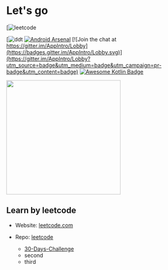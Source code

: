 <h1>Let's go</h1>

[![leetcode](https://github.com/doducthao/Learn-Programming---Python/tree/master/leetcode)

[![ddt](https://jitpack.io/v/AppIntro/AppIntro.svg)
[![Android Arsenal](https://img.shields.io/badge/Android%20Arsenal-AppIntro-green.svg?style=flat)](https://android-arsenal.com/details/1/1939) [![Join the chat at https://gitter.im/AppIntro/Lobby](https://badges.gitter.im/AppIntro/Lobby.svg)](https://gitter.im/AppIntro/Lobby?utm_source=badge&utm_medium=badge&utm_campaign=pr-badge&utm_content=badge) [![Awesome Kotlin Badge](https://kotlin.link/awesome-kotlin.svg)](https://github.com/KotlinBy/awesome-kotlin)

<img src = "https://encrypted-tbn0.gstatic.com/images?q=tbn%3AANd9GcSUaAgJtdRpiUhSt4aqNLQ4IXNZ1NaGxYqRAh51P2LBqxGwxFbT&usqp=CAU"
style = "width:300px; height:300px;"/>

<h2>Learn by leetcode</h2>

  - <p>Website: <a href = "https://leetcode.com">leetcode.com</a></p>
  
  - <p>Repo: <a href = "./leetcode">leetcode</a></p>
  
    - <a href = "./leetcode/30daysChallenge/">30-Days-Challenge</a>
    - second
    - third
  
